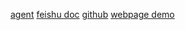 [agent](https://agents.vivo.com.cn/agent/65164822/dialog?belong=TeamSpace&spaceCode=b49b4aa4)
[feishu doc](https://vcne7uv5hsaw.feishu.cn/wiki/U089wbVCNiZNNTko2XCcscuGnWc?from=from_copylink)
[github](https://github.com/kriss-spy/bluelm-shopguard)
[webpage demo](https://kriss-spy.github.io/bluelm-shopguard/)